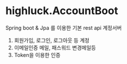 # highluck.AccountBoot
Spring boot & Jpa 를 이용한 기본 rest api 계정서버

1. 회원가입, 로그인, 로그아웃 등 계정 
2. 이메일인증 메일, 패스워드 변경메일등 
3. Token을 이용한 인증 
